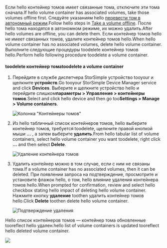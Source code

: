 <!--author=alkohli last changed: 01/13/17-->

<span data-ttu-id="91367-101">Если hello контейнер томов имеет связанные тома, отключите эти тома сначала.</span><span class="sxs-lookup"><span data-stu-id="91367-101">If hello volume container has associated volumes, take those volumes offline first.</span></span> <span data-ttu-id="91367-102">Следуйте указаниям hello [перевести том в автономный режим](../articles/storsimple/storsimple-manage-volumes.md#take-a-volume-offline).</span><span class="sxs-lookup"><span data-stu-id="91367-102">Follow hello steps in [Take a volume offline](../articles/storsimple/storsimple-manage-volumes.md#take-a-volume-offline).</span></span> <span data-ttu-id="91367-103">После hello тома находятся в автономном режиме, их можно удалить.</span><span class="sxs-lookup"><span data-stu-id="91367-103">After hello volumes are offline, you can delete them.</span></span> <span data-ttu-id="91367-104">Если контейнер томов hello не имеет связанных томов, удалите контейнер томов hello.</span><span class="sxs-lookup"><span data-stu-id="91367-104">When hello volume container has no associated volumes, delete hello volume container.</span></span> <span data-ttu-id="91367-105">Выполните следующие процедуры toodelete контейнер томов hello.</span><span class="sxs-lookup"><span data-stu-id="91367-105">Perform hello following procedure toodelete a volume container.</span></span>

#### <a name="toodelete-a-volume-container"></a><span data-ttu-id="91367-106">toodelete контейнер тома</span><span class="sxs-lookup"><span data-stu-id="91367-106">toodelete a volume container</span></span>
1. <span data-ttu-id="91367-107">Перейдите в службе диспетчера StorSimple устройство tooyour и щелкните **устройств**.</span><span class="sxs-lookup"><span data-stu-id="91367-107">Go tooyour StorSimple Device Manager service and click **Devices**.</span></span> <span data-ttu-id="91367-108">Выберите и щелкните устройство hello и перейдите слишком**параметры > Управление > контейнеры томов**.</span><span class="sxs-lookup"><span data-stu-id="91367-108">Select and click hello device and then go too**Settings > Manage > Volume containers**.</span></span>

    ![Колонка "Контейнеры томов"](./media/storsimple-8000-create-volume-container/createvolumecontainer2.png)

2. <span data-ttu-id="91367-110">Из hello табличный список контейнеров томов, hello выберите контейнер томов, требуется toodelete, щелкните правой кнопкой мыши **...**  , а затем выберите **удалить**.</span><span class="sxs-lookup"><span data-stu-id="91367-110">From hello tabular list of volume containers, select hello volume container you want toodelete, right click **...** and then select **Delete**.</span></span>

    ![Удаление контейнера томов](./media/storsimple-8000-delete-volume-container/deletevolumecontainer1.png)

3. <span data-ttu-id="91367-112">Удалить контейнер можно в том случае, если с ним не связаны тома.</span><span class="sxs-lookup"><span data-stu-id="91367-112">If a volume container has no associated volumes, then it can be deleted.</span></span> <span data-ttu-id="91367-113">При появлении запроса на подтверждение, просмотрите и установите флажок hello, о том, hello влияние удаления контейнера томов hello.</span><span class="sxs-lookup"><span data-stu-id="91367-113">When prompted for confirmation, review and select hello checkbox stating hello impact of deleting hello volume container.</span></span> <span data-ttu-id="91367-114">Нажмите кнопку **удаление** toothen удалить контейнер томов hello.</span><span class="sxs-lookup"><span data-stu-id="91367-114">Click **Delete** toothen delete hello volume container.</span></span>

    ![Подтверждение удаления](./media/storsimple-8000-delete-volume-container/deletevolumecontainer2.png)

<span data-ttu-id="91367-116">Hello список контейнеров томов — контейнер тома обновленные tooreflect hello удален.</span><span class="sxs-lookup"><span data-stu-id="91367-116">hello list of volume containers is updated tooreflect hello deleted volume container.</span></span>

![](./media/storsimple-8000-delete-volume-container/deletevolumecontainer5.png)


